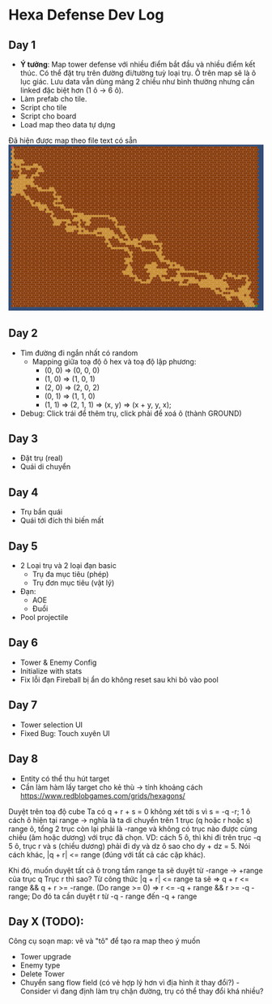 # Hexa Defense Dev Log

## Day 1

- **Ý tưởng**: Map tower defense với nhiều điểm bắt đầu và nhiều điểm kết thúc. Có thể đặt trụ trên đường đi/tường tuỳ loại trụ. Ô trên map sẽ là ô lục giác. Lưu data vẫn dùng mảng 2 chiều như bình thường nhưng cần linked đặc biệt hơn (1 ô -> 6 ô).
- Làm prefab cho tile.
- Script cho tile
- Script cho board
- Load map theo data tự dựng

Đã hiện được map theo file text có sẵn
![Map Gen tạm](./day1_map_generated.png)

## Day 2 
- Tìm đường đi ngắn nhất có random 
    - Mapping giữa toạ độ ô hex và toạ độ lập phương: 
        - (0, 0) => (0, 0, 0)
        - (1, 0) => (1, 0, 1)
        - (2, 0) => (2, 0, 2)
        - (0, 1) => (1, 1, 0)
        - (1, 1) => (2, 1, 1)
        => (x, y) => (x + y, y, x);
- Debug: Click trái để thêm trụ, click phải để xoá ô (thành GROUND)
## Day 3
- Đặt trụ (real)
- Quái di chuyển
## Day 4
- Trụ bắn quái
- Quái tới đích thì biến mất
## Day 5
- 2 Loại trụ và 2 loại đạn basic
    - Trụ đa mục tiêu (phép)
    - Trụ đơn mục tiêu (vật lý)
- Đạn: 
    - AOE
    - Đuổi
- Pool projectile
## Day 6
- Tower & Enemy Config
- Initialize with stats
- Fix lỗi đạn Fireball bị ẩn do không reset sau khi bỏ vào pool
## Day 7
- Tower selection UI
- Fixed Bug: Touch xuyên UI

## Day 8
- Entity có thể thu hút target
- Cần làm hàm lấy target cho kẻ thù -> tính khoảng cách
https://www.redblobgames.com/grids/hexagons/

Duyệt trên toạ độ cube 
Ta có q + r + s = 0
không xét tới s vì s = -q -r;
1 ô cách ô hiện tại range -> nghĩa là ta di chuyển trên 1 trục (q hoặc r hoặc s) range ô, tổng 2 trục còn lại phải là -range và không có trục nào được cùng chiều (âm hoặc dương) với trục đã chọn.
VD: cách 5 ô, thì khi đi trên trục -q 5 ô, trục r và s (chiều dương) phải đi dy và dz ô sao cho dy + dz = 5. 
Nói cách khác, |q + r| <= range (đúng với tất cả các cặp khác).

Khi đó, muốn duyệt tất cả ô trong tầm range ta sẽ duyệt từ -range -> +range của trục q
Trục r thì sao? 
Từ công thức |q + r| <= range ta sẽ => q + r <= range && q + r >= -range. (Do range >= 0)
=> r <= -q + range && r >= -q - range;
Do đó ta cần duyệt r từ -q - range đến -q + range
## Day X (TODO):
Công cụ soạn map: vẽ và "tô" để tạo ra map theo ý muốn
- Tower upgrade
- Enemy type
- Delete Tower
- Chuyển sang flow field (có vẻ hợp lý hơn vì địa hình ít thay đổi?) - Consider vì đang định làm trụ chặn đường, trụ có thể thay đổi khá nhiều?